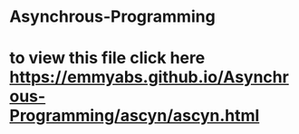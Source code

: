 # Asynchrous-Programming 
# to view this file click here https://emmyabs.github.io/Asynchrous-Programming/ascyn/ascyn.html
